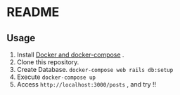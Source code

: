 # README

## Usage

1. Install [Docker and docker-compose](http://docs.docker.jp/engine/installation/) .
2. Clone this repository.
3. Create Database. `docker-compose web rails db:setup`
4. Execute `docker-compose up`
5. Access `http://localhost:3000/posts` , and try !!
